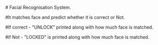 <p># Facial Recognisation System.
<p>#It matches face and predict whether it is correct or Not.
<p>#If correct - "UNLOCK" printed along with how much face is matched.
<p>#if Not - "LOCKED" is printed along with how much face is matched.
